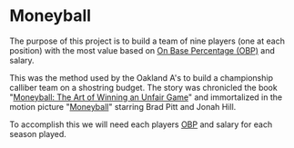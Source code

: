 # Moneyball

The purpose of this project is to build a team of nine players (one at each position) with the most value based on [On Base Percentage (OBP)](https://en.wikipedia.org/wiki/On-base_percentage) and salary.

This was the method used by the Oakland A's to build a championship calliber team on a shostring budget. The story was chronicled the book "[Moneyball: The Art of Winning an Unfair Game](https://www.goodreads.com/book/show/1301.Moneyball)" and immortalized in the motion picture "[Moneyball](https://www.imdb.com/title/tt1210166/)" starring Brad Pitt and Jonah Hill.

To accomplish this we will need each players [OBP](http://m.mlb.com/glossary/standard-stats/on-base-percentage)
 and salary for each season played.

